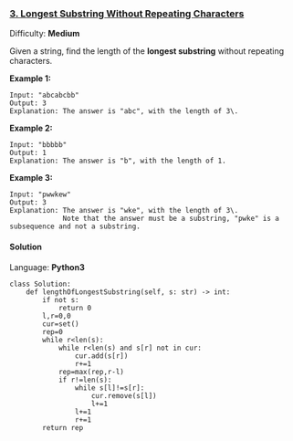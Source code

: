 ### [3\. Longest Substring Without Repeating Characters](https://leetcode.com/problems/longest-substring-without-repeating-characters/)

Difficulty: **Medium**


Given a string, find the length of the **longest substring** without repeating characters.


**Example 1:**

```
Input: "abcabcbb"
Output: 3 
Explanation: The answer is "abc", with the length of 3\. 
```


**Example 2:**

```
Input: "bbbbb"
Output: 1
Explanation: The answer is "b", with the length of 1.
```


**Example 3:**

```
Input: "pwwkew"
Output: 3
Explanation: The answer is "wke", with the length of 3\. 
             Note that the answer must be a substring, "pwke" is a subsequence and not a substring.
```


#### Solution

Language: **Python3**

```python3
class Solution:
    def lengthOfLongestSubstring(self, s: str) -> int:
        if not s:
            return 0
        l,r=0,0
        cur=set()
        rep=0
        while r<len(s):
            while r<len(s) and s[r] not in cur:
                cur.add(s[r])
                r+=1
            rep=max(rep,r-l)
            if r!=len(s):
                while s[l]!=s[r]:
                    cur.remove(s[l])
                    l+=1
                l+=1
                r+=1
        return rep
```